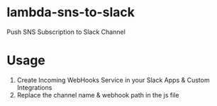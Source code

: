 # lambda-sns-to-slack
Push SNS Subscription to Slack Channel

# Usage
1. Create Incoming WebHooks Service in your Slack Apps & Custom Integrations
2. Replace the channel name & webhook path in the js file
